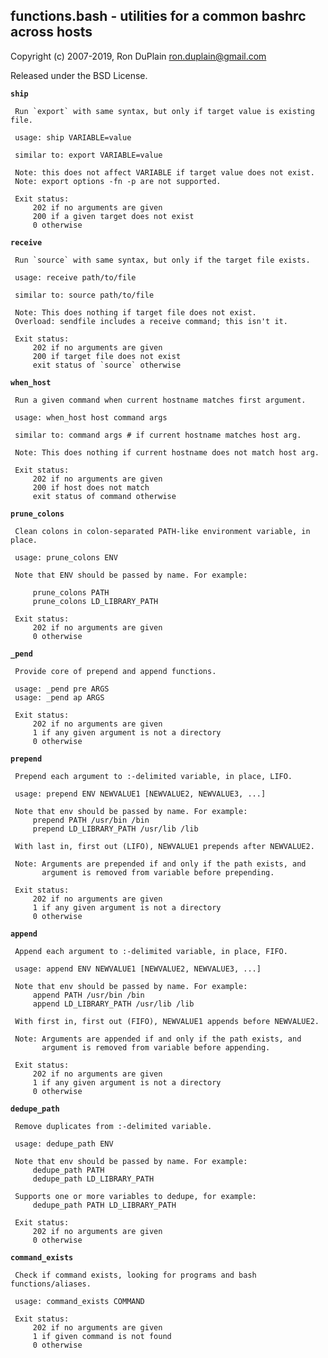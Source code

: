## functions.bash - utilities for a common bashrc across hosts

Copyright (c) 2007-2019, Ron DuPlain <ron.duplain@gmail.com>

Released under the BSD License.

**`ship`**

     Run `export` with same syntax, but only if target value is existing file.

     usage: ship VARIABLE=value

     similar to: export VARIABLE=value

     Note: this does not affect VARIABLE if target value does not exist.
     Note: export options -fn -p are not supported.

     Exit status:
         202 if no arguments are given
         200 if a given target does not exist
         0 otherwise

**`receive`**

     Run `source` with same syntax, but only if the target file exists.

     usage: receive path/to/file

     similar to: source path/to/file

     Note: This does nothing if target file does not exist.
     Overload: sendfile includes a receive command; this isn't it.

     Exit status:
         202 if no arguments are given
         200 if target file does not exist
         exit status of `source` otherwise

**`when_host`**

     Run a given command when current hostname matches first argument.

     usage: when_host host command args

     similar to: command args # if current hostname matches host arg.

     Note: This does nothing if current hostname does not match host arg.

     Exit status:
         202 if no arguments are given
         200 if host does not match
         exit status of command otherwise

**`prune_colons`**

     Clean colons in colon-separated PATH-like environment variable, in place.

     usage: prune_colons ENV

     Note that ENV should be passed by name. For example:

         prune_colons PATH
         prune_colons LD_LIBRARY_PATH

     Exit status:
         202 if no arguments are given
         0 otherwise

**`_pend`**

     Provide core of prepend and append functions.

     usage: _pend pre ARGS
     usage: _pend ap ARGS

     Exit status:
         202 if no arguments are given
         1 if any given argument is not a directory
         0 otherwise

**`prepend`**

     Prepend each argument to :-delimited variable, in place, LIFO.

     usage: prepend ENV NEWVALUE1 [NEWVALUE2, NEWVALUE3, ...]

     Note that env should be passed by name. For example:
         prepend PATH /usr/bin /bin
         prepend LD_LIBRARY_PATH /usr/lib /lib

     With last in, first out (LIFO), NEWVALUE1 prepends after NEWVALUE2.

     Note: Arguments are prepended if and only if the path exists, and
           argument is removed from variable before prepending.

     Exit status:
         202 if no arguments are given
         1 if any given argument is not a directory
         0 otherwise

**`append`**

     Append each argument to :-delimited variable, in place, FIFO.

     usage: append ENV NEWVALUE1 [NEWVALUE2, NEWVALUE3, ...]

     Note that env should be passed by name. For example:
         append PATH /usr/bin /bin
         append LD_LIBRARY_PATH /usr/lib /lib

     With first in, first out (FIFO), NEWVALUE1 appends before NEWVALUE2.

     Note: Arguments are appended if and only if the path exists, and
           argument is removed from variable before appending.

     Exit status:
         202 if no arguments are given
         1 if any given argument is not a directory
         0 otherwise

**`dedupe_path`**

     Remove duplicates from :-delimited variable.

     usage: dedupe_path ENV

     Note that env should be passed by name. For example:
         dedupe_path PATH
         dedupe_path LD_LIBRARY_PATH

     Supports one or more variables to dedupe, for example:
         dedupe_path PATH LD_LIBRARY_PATH

     Exit status:
         202 if no arguments are given
         0 otherwise

**`command_exists`**

     Check if command exists, looking for programs and bash functions/aliases.

     usage: command_exists COMMAND

     Exit status:
         202 if no arguments are given
         1 if given command is not found
         0 otherwise

